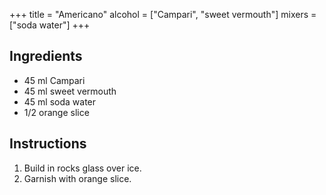 +++
title = "Americano"
alcohol = ["Campari", "sweet vermouth"]
mixers = ["soda water"]
+++

## Ingredients

- 45 ml Campari
- 45 ml sweet vermouth
- 45 ml soda water
- 1/2 orange slice

## Instructions

1. Build in rocks glass over ice.
2. Garnish with orange slice.
